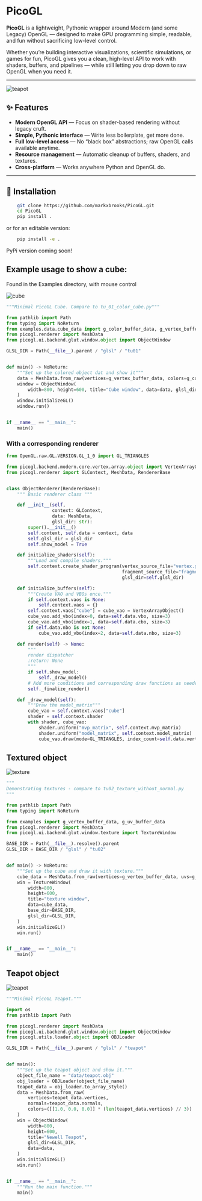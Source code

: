 # PicoGL

**PicoGL** is a lightweight, Pythonic wrapper around Modern (and some Legacy) OpenGL — designed to make GPU programming simple, readable, and fun without sacrificing low-level control.

Whether you’re building interactive visualizations, scientific simulations, or games for fun, PicoGL gives you a clean, high-level API to work with shaders, buffers, and pipelines — while still letting you drop down to raw OpenGL when you need it.

---
![teapot](newell_teapot.PNG)


## ✨ Features

- **Modern OpenGL API** — Focus on shader-based rendering without legacy cruft.
- **Simple, Pythonic interface** — Write less boilerplate, get more done.
- **Full low-level access** — No “black box” abstractions; raw OpenGL calls available anytime.
- **Resource management** — Automatic cleanup of buffers, shaders, and textures.
- **Cross-platform** — Works anywhere Python and OpenGL do.

---

## 🚀 Installation

```bash
    git clone https://github.com/markxbrooks/PicoGL.git
    cd PicoGL
    pip install .
```
or for an editable version:

```bash
    pip install -e .
```
PyPi version coming soon!

##  Example usage to show a cube:
Found in the Examples directory, with mouse control

![cube](cube.png)

```python
"""Minimal PicoGL Cube. Compare to tu_01_color_cube.py"""

from pathlib import Path
from typing import NoReturn
from examples.data.cube_data import g_color_buffer_data, g_vertex_buffer_data
from picogl.renderer import MeshData
from picogl.ui.backend.glut.window.object import ObjectWindow

GLSL_DIR = Path(__file__).parent / "glsl" / "tu01"


def main() -> NoReturn:
    """Set up the colored object dat and show it"""
    data = MeshData.from_raw(vertices=g_vertex_buffer_data, colors=g_color_buffer_data)
    window = ObjectWindow(
        width=800, height=600, title="Cube window", data=data, glsl_dir=GLSL_DIR
    )
    window.initializeGL()
    window.run()


if __name__ == "__main__":
    main()
```
### With a corresponding renderer

```python
from OpenGL.raw.GL.VERSION.GL_1_0 import GL_TRIANGLES

from picogl.backend.modern.core.vertex.array.object import VertexArrayObject
from picogl.renderer import GLContext, MeshData, RendererBase


class ObjectRenderer(RendererBase):
    """ Basic renderer class """

    def __init__(self,
                 context: GLContext,
                 data: MeshData,
                 glsl_dir: str):
        super().__init__()
        self.context, self.data = context, data
        self.glsl_dir = glsl_dir
        self.show_model = True

    def initialize_shaders(self):
        """Load and compile shaders."""
        self.context.create_shader_program(vertex_source_file="vertex.glsl",
                                           fragment_source_file="fragment.glsl",
                                           glsl_dir=self.glsl_dir)

    def initialize_buffers(self):
        """Create VAO and VBOs once."""
        if self.context.vaos is None:
            self.context.vaos = {}
        self.context.vaos["cube"] = cube_vao = VertexArrayObject()
        cube_vao.add_vbo(index=0, data=self.data.vbo, size=3)
        cube_vao.add_vbo(index=1, data=self.data.cbo, size=3)
        if self.data.nbo is not None:
            cube_vao.add_vbo(index=2, data=self.data.nbo, size=3)

    def render(self) -> None:
        """
        render dispatcher
        :return: None
        """
        if self.show_model:
            self._draw_model()
        # Add more conditions and corresponding draw functions as needed
        self._finalize_render()

    def _draw_model(self):
        """Draw the model_matrix"""
        cube_vao = self.context.vaos["cube"]
        shader = self.context.shader
        with shader, cube_vao:
            shader.uniform("mvp_matrix", self.context.mvp_matrix)
            shader.uniform("model_matrix", self.context.model_matrix)
            cube_vao.draw(mode=GL_TRIANGLES, index_count=self.data.vertex_count)

```
## Textured object
![texture](texture.PNG)

```python
"""
Demonstrating textures - compare to tu02_texture_without_normal.py
"""

from pathlib import Path
from typing import NoReturn

from examples import g_vertex_buffer_data, g_uv_buffer_data
from picogl.renderer import MeshData
from picogl.ui.backend.glut.window.texture import TextureWindow

BASE_DIR = Path(__file__).resolve().parent
GLSL_DIR = BASE_DIR / "glsl" / "tu02"


def main() -> NoReturn:
    """Set up the cube and draw it with texture."""
    cube_data = MeshData.from_raw(vertices=g_vertex_buffer_data, uvs=g_uv_buffer_data)
    win = TextureWindow(
        width=800,
        height=600,
        title="texture window",
        data=cube_data,
        base_dir=BASE_DIR,
        glsl_dir=GLSL_DIR,
    )
    win.initializeGL()
    win.run()


if __name__ == "__main__":
    main()
```

## Teapot object
![teapot](newell_teapot.PNG)

```python
"""Minimal PicoGL Teapot."""

import os
from pathlib import Path

from picogl.renderer import MeshData
from picogl.ui.backend.glut.window.object import ObjectWindow
from picogl.utils.loader.object import OBJLoader

GLSL_DIR = Path(__file__).parent / "glsl" / "teapot"


def main():
    """Set up the teapot object and show it."""
    object_file_name = "data/teapot.obj"
    obj_loader = OBJLoader(object_file_name)
    teapot_data = obj_loader.to_array_style()
    data = MeshData.from_raw(
        vertices=teapot_data.vertices,
        normals=teapot_data.normals,
        colors=([[1.0, 0.0, 0.0]] * (len(teapot_data.vertices) // 3))
    )
    win = ObjectWindow(
        width=800,
        height=600,
        title="Newell Teapot",
        glsl_dir=GLSL_DIR,
        data=data,
    )
    win.initializeGL()
    win.run()


if __name__ == "__main__":
    """Run the main function."""
    main()
```